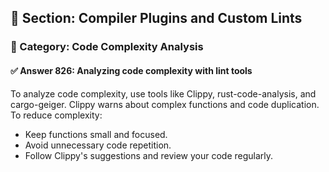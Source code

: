## 📘 Section: Compiler Plugins and Custom Lints  
### 🔹 Category: Code Complexity Analysis  
#### ✅ Answer 826: Analyzing code complexity with lint tools

To analyze code complexity, use tools like Clippy, rust-code-analysis, and cargo-geiger. Clippy warns about complex functions and code duplication. To reduce complexity:

- Keep functions small and focused.
- Avoid unnecessary code repetition.
- Follow Clippy's suggestions and review your code regularly.
